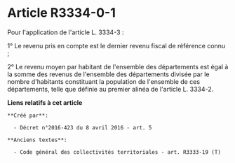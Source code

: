 # Article R3334-0-1

Pour l'application de l'article L. 3334-3 : 

1° Le revenu pris en compte est le dernier revenu fiscal de référence connu ; 

2° Le revenu moyen par habitant de l'ensemble des départements est égal à la somme des revenus de l'ensemble des départements
divisée par le nombre d'habitants constituant la population de l'ensemble de ces départements, telle que définie au premier
alinéa de l'article L. 3334-2.

**Liens relatifs à cet article**

	**Créé par**:

	  - Décret n°2016-423 du 8 avril 2016 - art. 5

	**Anciens textes**:

	  - Code général des collectivités territoriales - art. R3333-19 (T)

